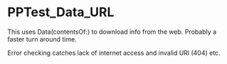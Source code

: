 # PPTest_Data_URL

This uses Data(contentsOf:) to download info from the web. Probably a faster turn around time. 

Error checking catches lack of internet access and invalid URl (404) etc.
